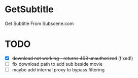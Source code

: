 # GetSubtitle
Get Subtitle From Subscene.com

# TODO
- [x] <s>download not working - returns 403 unauthorized</s> (fixed!)
- [ ] fix download path to add sub beside movie
- [ ] maybe add internal proxy to bypass filtering
